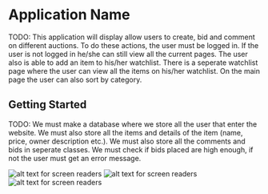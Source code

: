 # Application Name

TODO: This application will display allow users to create, bid and comment on different auctions. To do these actions, the user must be logged in. If the user is not logged in he/she can still view all the current pages. The user also is able to add an item to his/her watchlist. There is a seperate watchlist page where the user can view all the items on his/her watchlist. On the main page the user can also sort by category.


## Getting Started

TODO: We must make a database where we store all the user that enter the website. We must also store all the items and details of the item (name, price, owner description etc.). We must also store all the comments and bids in seperate classes. We must check if bids placed are high enough, if not the user must get an error message.

![alt text for screen readers](/schetsen/Schets0.PNG "Index page")
![alt text for screen readers](/sketches/Schets1.PNG "Item page")
![alt text for screen readers](/sketches/Schets3.PNG "Create item page")
